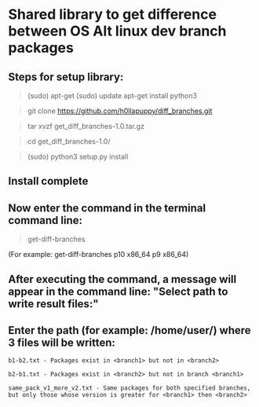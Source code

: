 # Shared library to get difference between OS Alt linux dev branch packages

## Steps for setup library:

> (sudo) apt-get 
> (sudo) update apt-get install python3

> git clone https://github.com/h0llapuppy/diff_branches.git

> tar xvzf get_diff_branches-1.0.tar.gz

> cd get_diff_branches-1.0/

> (sudo) python3 setup.py install

## Install complete

## Now enter the command in the terminal command line:

> get-diff-branches <branch1> <architecture1> <branch2> <architecture2> 

(For example: get-diff-branches p10 x86_64 p9 x86_64)

## After executing the command, a message will appear in the command line: "Select path to write result files:"

## Enter the path (for example: /home/user/) where 3 files will be written:

    b1-b2.txt - Packages exist in <branch1> but not in <branch2>

    b2-b1.txt - Packages exist in <branch2> but not in branch <branch1>

    same_pack_v1_more_v2.txt - Same packages for both specified branches, but only those whose version is greater for <branch1> then <branch2>

